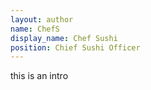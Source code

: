 ```yaml
---
layout: author
name: ChefS
display_name: Chef Sushi
position: Chief Sushi Officer
---
```

this is an intro